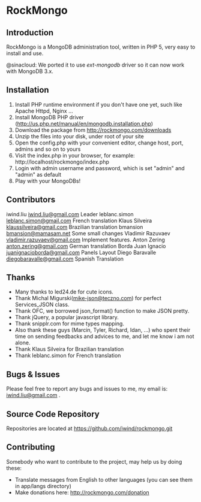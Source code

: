 # RockMongo

## Introduction

RockMongo is a MongoDB administration tool, written in PHP 5, very easy to install and use.

@sinacloud: We ported it to use *ext-mongodb* driver so it can now work with MongoDB 3.x.

## Installation

1. Install PHP runtime environment if you don't have one yet, such like Apache Httpd, Nginx ...
2. Install MongoDB PHP driver (http://us.php.net/manual/en/mongodb.installation.php)
3. Download the package from http://rockmongo.com/downloads
4. Unzip the files into your disk, under root of your site
5. Open the config.php with your convenient editor, change host, port, admins and so on to yours
6. Visit the index.php in your browser, for example: http://localhost/rockmongo/index.php
7. Login with admin username and password, which is set "admin" and "admin" as default
8. Play with your MongoDBs!

## Contributors

iwind.liu <iwind.liu@gmail.com> Leader
leblanc.simon <leblanc.simon@gmail.com> French translation
Klaus Silveira <klaussilveira@gmail.com> Brazilian translation
bmansion <bmansion@mamasam.net> Some small changes
Vladimir Razuvaev <vladimir.razuvaev@gmail.com> Implement features.
Anton Zering <anton.zering@gmail.com> German translation
Borda Juan Ignacio <juanignacioborda@gmail.com> Panels Layout
Diego Baravalle <diegobaravalle@gmail.com> Spanish Translation

## Thanks

* Many thanks to led24.de for cute icons. 
* Thank Michal Migurski(<mike-json@teczno.com>) for perfect Services_JSON class.
* Thank OFC,  we borrowed json_format() function to make JSON pretty. 
* Thank jQuery, a popular javascript library.
* Thank snipplr.com for mime types mapping.
* Also thank these guys (Marcin, Tyler, Richard, Idan, ...) who spent their time on
  sending feedbacks and advices to me, and let me know i am not alone. 
* Thank Klaus Silveira for Brazilian translation
* Thank leblanc.simon for French translation

## Bugs & Issues

Please feel free to report any bugs and issues to me, my email is: iwind.liu@gmail.com .

## Source Code Repository

Repositories are located at https://github.com/iwind/rockmongo.git

## Contributing

Somebody who want to contribute to the project, may help us by doing these:

* Translate messages from English to other languages (you can see them in app/langs directory)
* Make donations here: http://rockmongo.com/donation
